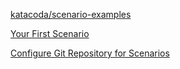 
[katacoda/scenario-examples](https://github.com/katacoda/scenario-examples)

[Your First Scenario](https://www.katacoda.community/tutorials/your-first-scenario.html#creating-your-first-scenario)

[Configure Git Repository for Scenarios](https://www.katacoda.com/profile/create-first-scenario)